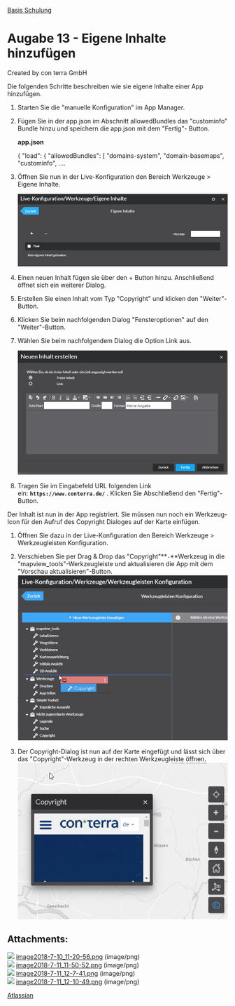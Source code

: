 [Basis Schulung](Readme.md)


Augabe 13 - Eigene Inhalte hinzufügen
========================================================

Created by con terra GmbH

Die folgenden Schritte beschreiben wie sie eigene Inhalte einer App hinzufügen.

1.  Starten Sie die "manuelle Konfiguration" im App Manager.   
      
    
2.  Fügen Sie in der app.json im Abschnitt allowedBundles das "custominfo" Bundle hinzu und speichern die app.json mit dem "Fertig"- Button.
    
    **app.json**
    
    {
       "load": {
          "allowedBundles": \[
             "domains-system",
             "domain-basemaps",
             "custominfo",
    ....
    
3.  Öffnen Sie nun in der Live-Konfiguration den Bereich Werkzeuge > Eigene Inhalte.
    
    ![](attachments/339384505/339384533.png)  
      
    
4.  Einen neuen Inhalt fügen sie über den + Button hinzu. Anschließend öffnet sich ein weiterer Dialog.  
      
    
5.  Erstellen Sie einen Inhalt vom Typ "Copyright" und klicken den "Weiter"-Button.  
      
    
6.  Klicken Sie beim nachfolgenden Dialog "Fensteroptionen" auf den "Weiter"-Button.  
      
    
7.  Wählen Sie beim nachfolgendem Dialog die Option Link aus. 
    
      
    
      
    
    ![](attachments/339384505/339384792.png)  
      
    
8.  Tragen Sie im Eingabefeld URL folgenden Link ein: **`https://www.conterra.de/`** . Klicken Sie Abschließend den "Fertig"-Button.  
      
    

Der Inhalt ist nun in der App registriert. Sie müssen nun noch ein Werkzeug-Icon für den Aufruf des Copyright Dialoges auf der Karte einfügen.

  

1.  Öffnen Sie dazu in der Live-Konfiguration den Bereich Werkzeuge > Werkzeugleisten Konfiguration.  
      
    
2.  Verschieben Sie per Drag & Drop das "Copyright"**`-`**Werkzeug in die "mapview\_tools"-Werkzeugleiste und aktualisieren die App mit dem "Vorschau aktualisieren"-Button.  
    ![](attachments/339384505/339384801.png)  
      
    
3.  Der Copyright-Dialog ist nun auf der Karte eingefügt und lässt sich über das "Copyright"-Werkzeug in der rechten Werkzeugleiste öffnen.  
    ![](attachments/339384505/339384804.png)

  

  

Attachments:
------------

![](images/icons/bullet_blue.gif) [image2018-7-10\_11-20-56.png](attachments/339384505/339384533.png) (image/png)  
![](images/icons/bullet_blue.gif) [image2018-7-11\_11-50-52.png](attachments/339384505/339384792.png) (image/png)  
![](images/icons/bullet_blue.gif) [image2018-7-11\_12-7-41.png](attachments/339384505/339384801.png) (image/png)  
![](images/icons/bullet_blue.gif) [image2018-7-11\_12-10-49.png](attachments/339384505/339384804.png) (image/png)  

[Atlassian](http://www.atlassian.com/)